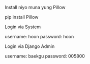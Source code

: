 Install niyo muna yung Pillow

pip install Pillow

Login via System

username: hoon
password: hoon

Login via Django Admin

username: baekgu
password: 005800
